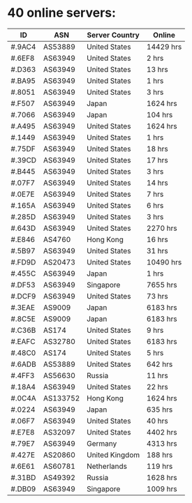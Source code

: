 # 40 online servers:

| ID | ASN | Server Country | Online |
| ------ | ------ | ------ | ------ |
| #.9AC4 | AS53889 | United States | 14429 hrs |
| #.6EF8 | AS63949 | United States | 2 hrs |
| #.D363 | AS63949 | United States | 13 hrs |
| #.BA95 | AS63949 | United States | 1 hrs |
| #.8051 | AS63949 | United States | 3 hrs |
| #.F507 | AS63949 | Japan | 1624 hrs |
| #.7066 | AS63949 | Japan | 104 hrs |
| #.A495 | AS63949 | United States | 1624 hrs |
| #.1449 | AS63949 | United States | 1 hrs |
| #.75DF | AS63949 | United States | 18 hrs |
| #.39CD | AS63949 | United States | 17 hrs |
| #.B445 | AS63949 | United States | 3 hrs |
| #.07F7 | AS63949 | United States | 14 hrs |
| #.0E7E | AS63949 | United States | 7 hrs |
| #.165A | AS63949 | United States | 6 hrs |
| #.285D | AS63949 | United States | 3 hrs |
| #.643D | AS63949 | United States | 2270 hrs |
| #.E846 | AS4760 | Hong Kong | 16 hrs |
| #.5B97 | AS63949 | United States | 31 hrs |
| #.FD9D | AS20473 | United States | 10490 hrs |
| #.455C | AS63949 | Japan | 1 hrs |
| #.DF53 | AS63949 | Singapore | 7655 hrs |
| #.DCF9 | AS63949 | United States | 73 hrs |
| #.3EAE | AS9009 | Japan | 6183 hrs |
| #.8C5E | AS9009 | Japan | 6183 hrs |
| #.C36B | AS174 | United States | 9 hrs |
| #.EAFC | AS32780 | United States | 6183 hrs |
| #.48C0 | AS174 | United States | 5 hrs |
| #.6ADB | AS53889 | United States | 642 hrs |
| #.4FF3 | AS56630 | Russia | 11 hrs |
| #.18A4 | AS63949 | United States | 22 hrs |
| #.0C4A | AS133752 | Hong Kong | 1624 hrs |
| #.0224 | AS63949 | Japan | 635 hrs |
| #.06F7 | AS63949 | United States | 40 hrs |
| #.E7E8 | AS32097 | United States | 4402 hrs |
| #.79E7 | AS63949 | Germany | 4313 hrs |
| #.427E | AS20860 | United Kingdom | 188 hrs |
| #.6E61 | AS60781 | Netherlands | 119 hrs |
| #.31BD | AS49392 | Russia | 1628 hrs |
| #.DB09 | AS63949 | Singapore | 1009 hrs |

